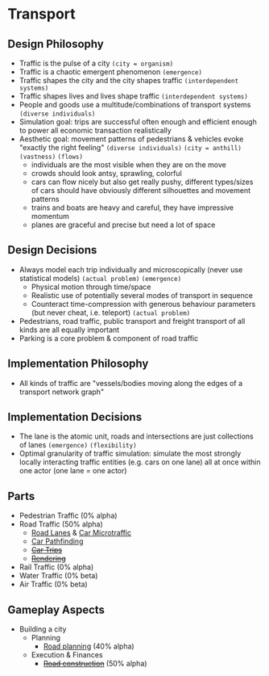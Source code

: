 # Transport

## Design Philosophy

* Traffic is the pulse of a city `(city = organism)`
* Traffic is a chaotic emergent phenomenon `(emergence)`
* Traffic shapes the city and the city shapes traffic `(interdependent systems)`
* Traffic shapes lives and lives shape traffic `(interdependent systems)`
* People and goods use a multitude/combinations of transport systems `(diverse individuals)`
* Simulation goal: trips are successful often enough and efficient enough to power all economic transaction realistically
* Aesthetic goal: movement patterns of pedestrians & vehicles evoke "exactly the right feeling" `(diverse individuals)` `(city = anthill)` `(vastness)` `(flows)`
    * individuals are the most visible when they are on the move
    * crowds should look antsy, sprawling, colorful 
    * cars can flow nicely but also get really pushy, different types/sizes of cars should have obviously different silhouettes and movement patterns
    * trains and boats are heavy and careful, they have impressive momentum
    * planes are graceful and precise but need a lot of space

## Design Decisions

* Always model each trip individually and microscopically (never use statistical models) `(actual problem)` `(emergence)`
    * Physical motion through time/space
    * Realistic use of potentially several modes of transport in sequence
    * Counteract time-compression with generous behaviour parameters (but never cheat, i.e. teleport) `(actual problem)`
* Pedestrians, road traffic, public transport and freight transport of all kinds are all equally important
* Parking is a core problem & component of road traffic

## Implementation Philosophy

* All kinds of traffic are "vessels/bodies moving along the edges of a transport network graph"

## Implementation Decisions

* The lane is the atomic unit, roads and intersections are just collections of lanes `(emergence)` `(flexibility)`
* Optimal granularity of traffic simulation: simulate the most strongly locally interacting traffic entities (e.g. cars on one lane) all at once within one actor (one lane = one actor)

## Parts

* Pedestrian Traffic (0% alpha)
* Road Traffic (50% alpha)
   * [Road Lanes](lane/README.md) & [Car Microtraffic](microtraffic/README.md)
   * [Car Pathfinding](pathfinding/README.md)
   * ~~[Car Trips](trips/README.md)~~
   * ~~[Rendering](rendering/README.md)~~
* Rail Traffic (0% alpha)
* Water Traffic (0% beta)
* Air Traffic (0% beta)

## Gameplay Aspects

* Building a city
   * Planning
      * [Road planning](planning/README.md) (40% alpha)
   * Execution & Finances
      * ~~[Road construction](construction/README.md)~~ (50% alpha)
